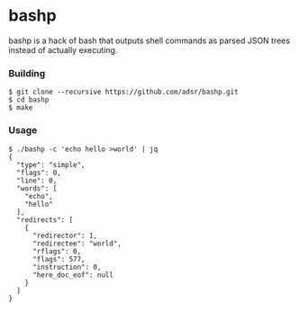 # bashp

bashp is a hack of bash that outputs shell commands as parsed JSON trees instead
of actually executing.

### Building

    $ git clone --recursive https://github.com/adsr/bashp.git
    $ cd bashp
    $ make

### Usage

    $ ./bashp -c 'echo hello >world' | jq
    {
      "type": "simple",
      "flags": 0,
      "line": 0,
      "words": [
        "echo",
        "hello"
      ],
      "redirects": [
        {
          "redirector": 1,
          "redirectee": "world",
          "rflags": 0,
          "flags": 577,
          "instruction": 0,
          "here_doc_eof": null
        }
      ]
    }
